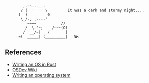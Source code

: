 ```
        ,-~~-.___.
       / |  '     \         It was a dark and stormy night....
      (  )         0
       \_/-, ,----'
          ====           //
         /  \-'~;    /~~~(O)
        /  __/~|   /       |
      =(  _____| (_________|   W<
```

## References

* [Writing an OS in Rust](https://os.phil-opp.com/)
* [OSDev Wiki](https://wiki.osdev.org/)
* [Writing an operating system](https://youtube.com/playlist?list=PL980gcR1LE3LBuWuSv2CL28HsfnpC4Qf7&si=zTz9Hnm_RdmKHbun)
